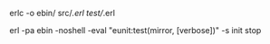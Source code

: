 erlc -o ebin/ src/*.erl test/*.erl

erl -pa ebin -noshell -eval "eunit:test(mirror, [verbose])" -s init stop
